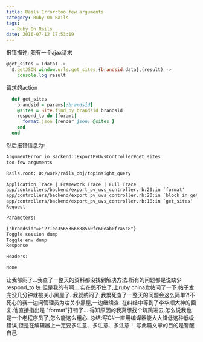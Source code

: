 ```yaml
---
title: Rails Error:too few arguments
category: Ruby On Rails
tags:
  - Ruby On Rails
date: 2016-07-12 17:53:19
---
```

报错描述:
我有一个ajax请求
```javascript
@get_sites = (data) ->
  $.getJSON window.urls.get_sites,{brandsid:data},(result) ->
    console.log result
```
请求的action
```ruby
  def get_sites
    brandsid = params[:brandsid]
    @sites = Site.find_by_brandsid brandsid
    respond_to do |foramt|
      format.json {render json: @sites }
    end
  end
```
然后报错信息为:

```html
ArgumentError in Backend::ExportPvUvsController#get_sites
too few arguments

Rails.root: D:/work/rails_obj/topinsight_query

Application Trace | Framework Trace | Full Trace
app/controllers/backend/export_pv_uvs_controller.rb:20:in `format'
app/controllers/backend/export_pv_uvs_controller.rb:20:in `block in get_sites'
app/controllers/backend/export_pv_uvs_controller.rb:18:in `get_sites'
Request

Parameters:

{"brandsid"=>"271ee3565366688560fc60eab0f7a5c8"}
Toggle session dump
Toggle env dump
Response

Headers:

None
```
让我郁闷了...我查了一整天的资料都没找到解决方法.所有的问题都是说缺少 respond_to 块.但是我的有啊...
实在憋不住了,上ruby china发帖问了一下.帖子发完没几分钟就被关小黑屋了.
我就纳闷了,我累死查了一整天的问题会这么简单?!不死心的我一边问管理员为啥关小黑屋,一边继续查.
在纠结中等到了李华顺大神的回复.他直接指出是 "format"打错了...
得知原因的我真想找个坑跳进去.怎么说我也是一个老程序员了,怎么能这么粗心.
总结:写C#一直用编译器能大大降低这种低级错误,但是在编辑器上一定要多注意、多注意、多注意！
写此篇文章的目的是警醒自己.
